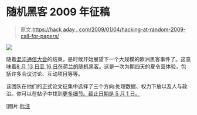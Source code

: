 # 随机黑客 2009 年征稿

> 原文:[https://hack aday . com/2009/01/04/hacking-at-random-2009-call-for-papers/](https://hackaday.com/2009/01/04/hacking-at-random-2009-call-for-papers/)

![](../Images/4adfd1b3708086f3f09d1f6e284ace9f.png)

随着[混沌通信大会](http://hackaday.com/tag/25c3 "25c3  - Hack a Day")的结束，是时候开始展望下一个大规模的欧洲黑客事件了。这意味着[8 月 13 日至 16 日在荷兰的随机黑客](https://har2009.org/)。这是一次为期四天的夏令营体验，包括许多会议讨论、互动项目等等。

该团队在他们的正式论文征集中选择了三个方向:处理数据、权力下放以及人与政治。你可以在帖子中找到[更多细节。截止日期是 5 月 1 日。](https://har2009.org/index.php?p=86)

[图片:[标注](http://geektechnique.org/)